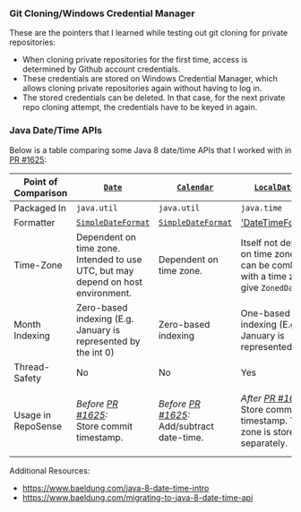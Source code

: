 ### Git Cloning/Windows Credential Manager

These are the pointers that I learned while testing out git cloning for private repositories:
* When cloning private repositories for the first time, access is determined by Github account credentials.
* These credentials are stored on Windows Credential Manager, which allows cloning private repositories again without having to log in.
* The stored credentials can be deleted. In that case, for the next private repo cloning attempt, the credentials have to be keyed in again.

### Java Date/Time APIs

Below is a table comparing some Java 8 date/time APIs that I worked with in [PR #1625](https://github.com/reposense/RepoSense/pull/1625):

| Point of Comparison | [`Date`](https://docs.oracle.com/javase/8/docs/api/java/util/Date.html)                                       | [`Calendar`](https://docs.oracle.com/javase/8/docs/api/java/util/Calendar.html)                               | [`LocalDateTime`](https://docs.oracle.com/javase/8/docs/api/java/time/LocalDateTime.html)                                                    | [`ZonedDateTime`](https://docs.oracle.com/javase/8/docs/api/java/time/ZonedDateTime.html)                                                                             |
|---------------------|---------------------------------------------------------------------------------------------------------------|---------------------------------------------------------------------------------------------------------------|----------------------------------------------------------------------------------------------------------------------------------------------|-----------------------------------------------------------------------------------------------------------------------------------------------------------------------|
| Packaged In         | `java.util`                                                                                                   | `java.util`                                                                                                   | `java.time`                                                                                                                                  | `java.time`                                                                                                                                                           |
| Formatter           | [`SimpleDateFormat`](https://docs.oracle.com/javase/7/docs/api/java/text/SimpleDateFormat.html)               | [`SimpleDateFormat`](https://docs.oracle.com/javase/7/docs/api/java/text/SimpleDateFormat.html)               | ['DateTimeFormatter'](https://docs.oracle.com/javase/8/docs/api/java/time/format/DateTimeFormatter.html)                                     | ['DateTimeFormatter'](https://docs.oracle.com/javase/8/docs/api/java/time/format/DateTimeFormatter.html)                                                              |      
| Time-Zone           | Dependent on time zone. Intended to use UTC, but may depend on host environment.                              | Dependent on time zone.                                                                                       | Itself not dependent on time zone, but can be combined with a time zone to give `ZonedDateTime`.                                             | Dependent on time zone.                                                                                                                                               |
| Month Indexing      | Zero-based indexing (E.g. January is represented by the int 0)                                                | Zero-based indexing                                                                                           | One-based indexing (E.g. January is represented by 1)                                                                                        | One-based indexing                                                                                                                                                    |
| Thread-Safety       | No                                                                                                            | No                                                                                                            | Yes                                                                                                                                          | Yes                                                                                                                                                                   |
| Usage in RepoSense  | <em> Before [PR #1625](https://github.com/reposense/RepoSense/pull/1625): </em> <br/> Store commit timestamp. | <em> Before [PR #1625](https://github.com/reposense/RepoSense/pull/1625): </em> <br/> Add/subtract date-time. | <em> After [PR #1625](https://github.com/reposense/RepoSense/pull/1625): </em> <br/> Store commit timestamp. Time-zone is stored separately. | <em> After [PR #1625](https://github.com/reposense/RepoSense/pull/1625): </em> <br/> Format dates for git commands and convert commit timestamps to user's time-zone. |

Additional Resources:
* https://www.baeldung.com/java-8-date-time-intro
* https://www.baeldung.com/migrating-to-java-8-date-time-api